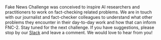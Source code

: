 Fake News Challenge was conceived to inspire AI researchers and practitioners to work on fact-checking related problems. We are in touch with our journalist and fact-checker colleagues to understand what other problems they encounter in their day-to-day work and how that can inform FNC-2. Stay tuned for the next challenge. If you have suggestions, please stop by our [Slack](https://fakenewschallenge.slack.com) and leave a comment. We would love to hear from you!
